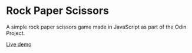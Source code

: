 # Rock Paper Scissors
A simple rock paper scissors game made in JavaScript as part of the Odin Project.

[Live demo](https://guyxg.github.io/guyxg/live_demos/rock_paper_scissors/)